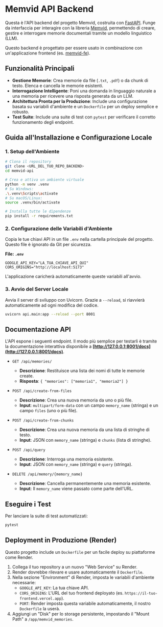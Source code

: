 # Memvid API Backend

Questa è l'API backend del progetto Memvid, costruita con [FastAPI](https://fastapi.tiangolo.com/). Funge da interfaccia per interagire con la libreria [Memvid](https://github.com/olow304/memvid), permettendo di creare, gestire e interrogare memorie documentali tramite un modello linguistico (LLM).

Questo backend è progettato per essere usato in combinazione con un'applicazione frontend (es. [memvid-fe](https://github.com/ElettroAle/memvid-fe)).

## Funzionalità Principali

* **Gestione Memorie**: Crea memorie da file (`.txt`, `.pdf`) o da chunk di testo. Elenca e cancella le memorie esistenti.
* **Interrogazione Intelligente**: Poni una domanda in linguaggio naturale a una memoria per ricevere una risposta generata da un LLM.
* **Architettura Pronta per la Produzione**: Include una configurazione basata su variabili d'ambiente e un `Dockerfile` per un deploy semplice e robusto.
* **Test Suite**: Include una suite di test con `pytest` per verificare il corretto funzionamento degli endpoint.

## Guida all'Installazione e Configurazione Locale

### 1. Setup dell'Ambiente
```bash
# Clona il repository
git clone <URL_DEL_TUO_REPO_BACKEND>
cd memvid-api

# Crea e attiva un ambiente virtuale
python -m venv .venv
# Su Windows:
.\.venv\Scripts\activate
# Su macOS/Linux:
source .venv/bin/activate

# Installa tutte le dipendenze
pip install -r requirements.txt
```

### 2. Configurazione delle Variabili d'Ambiente
Copia le tue chiavi API in un file `.env` nella cartella principale del progetto. Questo file è ignorato da Git per sicurezza.

**File: `.env`**
```
GOOGLE_API_KEY="LA_TUA_CHIAVE_API_QUI"
CORS_ORIGINS="http://localhost:5173"
```
L'applicazione caricherà automaticamente queste variabili all'avvio.

### 3. Avvio del Server Locale
Avvia il server di sviluppo con Uvicorn. Grazie a `--reload`, si riavvierà automaticamente ad ogni modifica del codice.
```bash
uvicorn api.main:app --reload --port 8001
```

## Documentazione API

L'API espone i seguenti endpoint. Il modo più semplice per testarli è tramite la documentazione interattiva disponibile a **[http://127.0.0.1:8001/docs](http://127.0.0.1:8001/docs)**.

* `GET /api/memories/`
    * **Descrizione**: Restituisce una lista dei nomi di tutte le memorie create.
    * **Risposta**: `{ "memories": ["memoria1", "memoria2"] }`

* `POST /api/create-from-files`
    * **Descrizione**: Crea una nuova memoria da uno o più file.
    * **Input**: `multipart/form-data` con un campo `memory_name` (stringa) e un campo `files` (uno o più file).

* `POST /api/create-from-chunks`
    * **Descrizione**: Crea una nuova memoria da una lista di stringhe di testo.
    * **Input**: JSON con `memory_name` (stringa) e `chunks` (lista di stringhe).

* `POST /api/query`
    * **Descrizione**: Interroga una memoria esistente.
    * **Input**: JSON con `memory_name` (stringa) e `query` (stringa).

* `DELETE /api/memory/{memory_name}`
    * **Descrizione**: Cancella permanentemente una memoria esistente.
    * **Input**: Il `memory_name` viene passato come parte dell'URL.

## Eseguire i Test
Per lanciare la suite di test automatizzati:
```bash
pytest
```

## Deployment in Produzione (Render)
Questo progetto include un `Dockerfile` per un facile deploy su piattaforme come Render.

1.  Collega il tuo repository a un nuovo "Web Service" su Render.
2.  Render dovrebbe rilevare e usare automaticamente il `Dockerfile`.
3.  Nella sezione "Environment" di Render, imposta le variabili d'ambiente necessarie:
    * `GOOGLE_API_KEY`: La tua chiave API.
    * `CORS_ORIGINS`: L'URL del tuo frontend deployato (es. `https://il-tuo-frontend.vercel.app`).
    * `PORT`: Render imposta questa variabile automaticamente, il nostro `Dockerfile` la userà.
4.  Aggiungi un "Disk" per lo storage persistente, impostando il "Mount Path" a `/app/memvid_memories`.